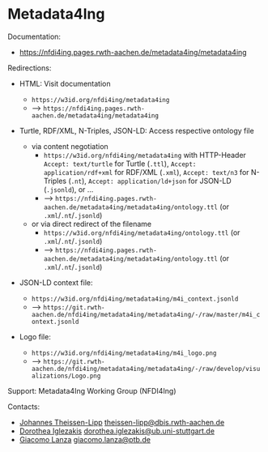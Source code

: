 Metadata4Ing
==============================

Documentation:
* https://nfdi4ing.pages.rwth-aachen.de/metadata4ing/metadata4ing

Redirections:
* HTML: Visit documentation
  * `https://w3id.org/nfdi4ing/metadata4ing`
  * --> `https://nfdi4ing.pages.rwth-aachen.de/metadata4ing/metadata4ing`
* Turtle, RDF/XML, N-Triples, JSON-LD: Access respective ontology file
  * via content negotiation
    * `https://w3id.org/nfdi4ing/metadata4ing` with HTTP-Header `Accept: text/turtle` for Turtle (`.ttl`), `Accept: application/rdf+xml` for RDF/XML (`.xml`), `Accept: text/n3` for N-Triples (`.nt`), `Accept: application/ld+json` for JSON-LD (`.jsonld`), or ...
    * --> `https://nfdi4ing.pages.rwth-aachen.de/metadata4ing/metadata4ing/ontology.ttl` (or `.xml`/`.nt`/`.jsonld`) 
  * or via direct redirect of the filename
    * `https://w3id.org/nfdi4ing/metadata4ing/ontology.ttl` (or `.xml`/`.nt`/`.jsonld`)
    * --> `https://nfdi4ing.pages.rwth-aachen.de/metadata4ing/metadata4ing/ontology.ttl` (or `.xml`/`.nt`/`.jsonld`)
* JSON-LD context file:
  * `https://w3id.org/nfdi4ing/metadata4ing/m4i_context.jsonld`
  * --> `https://git.rwth-aachen.de/nfdi4ing/metadata4ing/metadata4ing/-/raw/master/m4i_context.jsonld`
  
* Logo file:
  * `https://w3id.org/nfdi4ing/metadata4ing/m4i_logo.png`
  * --> `https://git.rwth-aachen.de/nfdi4ing/metadata4ing/metadata4ing/-/raw/develop/visualizations/Logo.png`

Support:
Metadata4Ing Working Group (NFDI4Ing)

Contacts:
* [Johannes Theissen-Lipp](https://github.com/JohannesLipp) <theissen-lipp@dbis.rwth-aachen.de>
* [Dorothea Iglezakis](https://github.com/doigl) <dorothea.iglezakis@ub.uni-stuttgart.de>
* [Giacomo Lanza](https://github.com/Zack-83) <giacomo.lanza@ptb.de>
